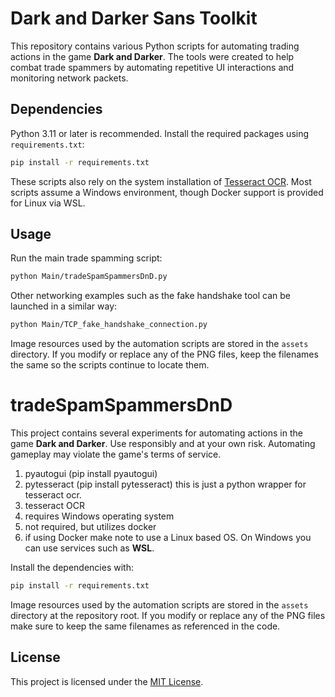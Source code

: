 # Dark and Darker Sans Toolkit

This repository contains various Python scripts for automating trading actions in the game **Dark and Darker**. The tools were created to help combat trade spammers by automating repetitive UI interactions and monitoring network packets.

## Dependencies

Python 3.11 or later is recommended. Install the required packages using `requirements.txt`:

```bash
pip install -r requirements.txt
```

These scripts also rely on the system installation of [Tesseract OCR](https://github.com/tesseract-ocr/tesseract). Most scripts assume a Windows environment, though Docker support is provided for Linux via WSL.

## Usage

Run the main trade spamming script:

```bash
python Main/tradeSpamSpammersDnD.py
```

Other networking examples such as the fake handshake tool can be launched in a similar way:

```bash
python Main/TCP_fake_handshake_connection.py
```

Image resources used by the automation scripts are stored in the `assets` directory. If you modify or replace any of the PNG files, keep the filenames the same so the scripts continue to locate them.
# tradeSpamSpammersDnD
This project contains several experiments for automating actions in the game
**Dark and Darker**. Use responsibly and at your own risk. Automating gameplay
may violate the game's terms of service.


1. pyautogui (pip install pyautogui)
2. pytesseract (pip install pytesseract) this is just a python wrapper for tesseract ocr.
3. tesseract OCR
4. requires Windows operating system
5. not required, but utilizes docker
6. if using Docker make note to use a Linux based OS. On Windows you can use services such as **WSL**.

Install the dependencies with:
```bash
pip install -r requirements.txt
```

Image resources used by the automation scripts are stored in the `assets`
directory at the repository root. If you modify or replace any of the PNG
files make sure to keep the same filenames as referenced in the code.

## License

This project is licensed under the [MIT License](LICENSE).
